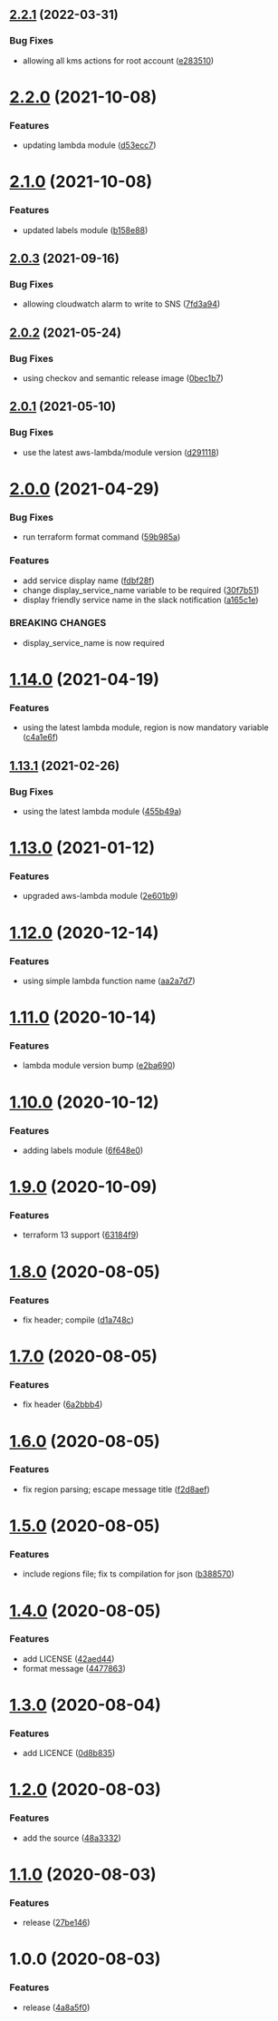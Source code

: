 ## [2.2.1](http://bitbucket.org/adaptavistlabs/module-aws-alarms-slack/compare/v2.2.0...v2.2.1) (2022-03-31)


### Bug Fixes

* allowing all kms actions for root account ([e283510](http://bitbucket.org/adaptavistlabs/module-aws-alarms-slack/commits/e2835102e3625a0d25c77a72e2fc1cdd8ed7376b))

# [2.2.0](http://bitbucket.org/adaptavistlabs/module-aws-alarms-slack/compare/v2.1.0...v2.2.0) (2021-10-08)


### Features

* updating lambda module ([d53ecc7](http://bitbucket.org/adaptavistlabs/module-aws-alarms-slack/commits/d53ecc7220dcae2e56ee1a681a1148775513d89b))

# [2.1.0](http://bitbucket.org/adaptavistlabs/module-aws-alarms-slack/compare/v2.0.3...v2.1.0) (2021-10-08)


### Features

* updated labels module ([b158e88](http://bitbucket.org/adaptavistlabs/module-aws-alarms-slack/commits/b158e8837a74204ef51ab268bd40bb34ca5f8d14))

## [2.0.3](http://bitbucket.org/adaptavistlabs/module-aws-alarms-slack/compare/v2.0.2...v2.0.3) (2021-09-16)


### Bug Fixes

* allowing cloudwatch alarm to write to SNS ([7fd3a94](http://bitbucket.org/adaptavistlabs/module-aws-alarms-slack/commits/7fd3a94a9e596aff2edac425ce9d727eea6081c3))

## [2.0.2](http://bitbucket.org/adaptavistlabs/module-aws-alarms-slack/compare/v2.0.1...v2.0.2) (2021-05-24)


### Bug Fixes

*  using checkov and semantic release image ([0bec1b7](http://bitbucket.org/adaptavistlabs/module-aws-alarms-slack/commits/0bec1b77779f9b98223d8bc7e7932c1f1adafa62))

## [2.0.1](http://bitbucket.org/adaptavistlabs/module-aws-alarms-slack/compare/v2.0.0...v2.0.1) (2021-05-10)


### Bug Fixes

* use the latest aws-lambda/module version ([d291118](http://bitbucket.org/adaptavistlabs/module-aws-alarms-slack/commits/d291118a5e775cd089324d8441e83a29361860de))

# [2.0.0](http://bitbucket.org/adaptavistlabs/module-aws-alarms-slack/compare/v1.14.0...v2.0.0) (2021-04-29)


### Bug Fixes

* run terraform format command ([59b985a](http://bitbucket.org/adaptavistlabs/module-aws-alarms-slack/commits/59b985a9e73c0ba3bfb481c1cb80892be8b0a314))


### Features

* add service display name ([fdbf28f](http://bitbucket.org/adaptavistlabs/module-aws-alarms-slack/commits/fdbf28fe809763ee3d890c0f0d8f41e276716642))
* change display_service_name variable to be required ([30f7b51](http://bitbucket.org/adaptavistlabs/module-aws-alarms-slack/commits/30f7b5119414f95caca07a76d96cca511bc08fe7))
* display friendly service name in the slack notification ([a165c1e](http://bitbucket.org/adaptavistlabs/module-aws-alarms-slack/commits/a165c1e80b5adb231230f6499020700695de036c))


### BREAKING CHANGES

* display_service_name is now required

# [1.14.0](http://bitbucket.org/adaptavistlabs/module-aws-alarms-slack/compare/v1.13.1...v1.14.0) (2021-04-19)


### Features

* using the latest lambda module, region is now mandatory variable ([c4a1e6f](http://bitbucket.org/adaptavistlabs/module-aws-alarms-slack/commits/c4a1e6fad17fabf661791a694798866acf8cc850))

## [1.13.1](http://bitbucket.org/adaptavistlabs/module-aws-alarms-slack/compare/v1.13.0...v1.13.1) (2021-02-26)


### Bug Fixes

* using the latest lambda module ([455b49a](http://bitbucket.org/adaptavistlabs/module-aws-alarms-slack/commits/455b49a3327775a70fe1fcb523f0293f559dc3f9))

# [1.13.0](http://bitbucket.org/adaptavistlabs/module-aws-alarms-slack/compare/v1.12.0...v1.13.0) (2021-01-12)


### Features

* upgraded aws-lambda module ([2e601b9](http://bitbucket.org/adaptavistlabs/module-aws-alarms-slack/commits/2e601b9c2060da00987eb49188bee029a24845ad))

# [1.12.0](http://bitbucket.org/adaptavistlabs/module-aws-alarms-slack/compare/v1.11.0...v1.12.0) (2020-12-14)


### Features

* using simple lambda function name ([aa2a7d7](http://bitbucket.org/adaptavistlabs/module-aws-alarms-slack/commits/aa2a7d7eb9fb7f68f1064f4353e383200383c6f7))

# [1.11.0](http://bitbucket.org/adaptavistlabs/module-aws-alarms-slack/compare/v1.10.0...v1.11.0) (2020-10-14)


### Features

* lambda module version bump ([e2ba690](http://bitbucket.org/adaptavistlabs/module-aws-alarms-slack/commits/e2ba690581dec3b672ccf04c577daa0e4a9099f1))

# [1.10.0](http://bitbucket.org/adaptavistlabs/module-aws-alarms-slack/compare/v1.9.0...v1.10.0) (2020-10-12)


### Features

* adding labels module ([6f648e0](http://bitbucket.org/adaptavistlabs/module-aws-alarms-slack/commits/6f648e0bf79607fa144fe23f739ab98e1264a60a))

# [1.9.0](http://bitbucket.org/adaptavistlabs/module-aws-alarms-slack/compare/v1.8.0...v1.9.0) (2020-10-09)


### Features

* terraform 13 support ([63184f9](http://bitbucket.org/adaptavistlabs/module-aws-alarms-slack/commits/63184f9179779a3c533054854781e98e92e8041a))

# [1.8.0](http://bitbucket.org/adaptavistlabs/module-aws-alarms-slack/compare/v1.7.0...v1.8.0) (2020-08-05)


### Features

* fix header; compile ([d1a748c](http://bitbucket.org/adaptavistlabs/module-aws-alarms-slack/commits/d1a748c8c7627040ad50e11ef7015e5b3c13367b))

# [1.7.0](http://bitbucket.org/adaptavistlabs/module-aws-alarms-slack/compare/v1.6.0...v1.7.0) (2020-08-05)


### Features

* fix header ([6a2bbb4](http://bitbucket.org/adaptavistlabs/module-aws-alarms-slack/commits/6a2bbb49129adf26980d481d4a3f4019fd2275c7))

# [1.6.0](http://bitbucket.org/adaptavistlabs/module-aws-alarms-slack/compare/v1.5.0...v1.6.0) (2020-08-05)


### Features

* fix region parsing; escape message title ([f2d8aef](http://bitbucket.org/adaptavistlabs/module-aws-alarms-slack/commits/f2d8aef97235c8e471799c0a660401c1c9d610c6))

# [1.5.0](http://bitbucket.org/adaptavistlabs/module-aws-alarms-slack/compare/v1.4.0...v1.5.0) (2020-08-05)


### Features

* include regions file; fix ts compilation for json ([b388570](http://bitbucket.org/adaptavistlabs/module-aws-alarms-slack/commits/b388570680200be065add833f1cf480cf62a150c))

# [1.4.0](http://bitbucket.org/adaptavistlabs/module-aws-alarms-slack/compare/v1.3.0...v1.4.0) (2020-08-05)


### Features

* add LICENSE ([42aed44](http://bitbucket.org/adaptavistlabs/module-aws-alarms-slack/commits/42aed44193a4c863e8266dbe5ab3e1186a11b234))
* format message ([4477863](http://bitbucket.org/adaptavistlabs/module-aws-alarms-slack/commits/4477863d0f348d5c9571e5f89a5547d90458514e))

# [1.3.0](http://bitbucket.org/adaptavistlabs/module-aws-alarms-slack/compare/v1.2.0...v1.3.0) (2020-08-04)


### Features

* add LICENCE ([0d8b835](http://bitbucket.org/adaptavistlabs/module-aws-alarms-slack/commits/0d8b835141c8440c12233928d4a1f231a65fba7a))

# [1.2.0](http://bitbucket.org/adaptavistlabs/module-aws-alarms-slack/compare/v1.1.0...v1.2.0) (2020-08-03)


### Features

* add the source ([48a3332](http://bitbucket.org/adaptavistlabs/module-aws-alarms-slack/commits/48a3332f5439ae8b9513bcdbc1405b81d8a3c04f))

# [1.1.0](http://bitbucket.org/adaptavistlabs/module-aws-alarms-slack/compare/v1.0.0...v1.1.0) (2020-08-03)


### Features

* release ([27be146](http://bitbucket.org/adaptavistlabs/module-aws-alarms-slack/commits/27be1461ab6b2b4e461641408b1bc66be7bc8872))

# 1.0.0 (2020-08-03)


### Features

* release ([4a8a5f0](http://bitbucket.org/adaptavistlabs/module-aws-alarms-slack/commits/4a8a5f0b06417b843a04681ed01a46db572c3ba6))
